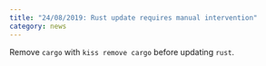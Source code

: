 ```yaml
---
title: "24/08/2019: Rust update requires manual intervention"
category: news
---
```


Remove `cargo` with `kiss remove cargo` before updating `rust`.
